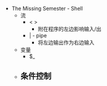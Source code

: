 - The Missing Semester - Shell
	- 流
		- < >
			- 附在程序的左边影响输入/出
		- | - pipe
			- 将左边输出作为右边输入
	- 变量
		- $_
	- 条件控制
		-